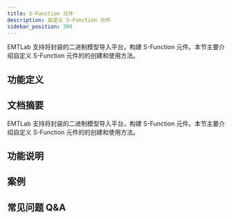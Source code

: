 ```yaml
---
title: S-Function 元件
description: 自定义 S-Function 元件
sidebar_position: 300
---
```


EMTLab 支持将封装的二进制模型导入平台，构建 S-Function 元件。本节主要介绍自定义 S-Function 元件的的创建和使用方法。

## 功能定义


## 文档摘要
EMTLab 支持将封装的二进制模型导入平台，构建 S-Function 元件。本节主要介绍自定义 S-Function 元件的的创建和使用方法。


## 功能说明


## 案例


## 常见问题 Q&A


